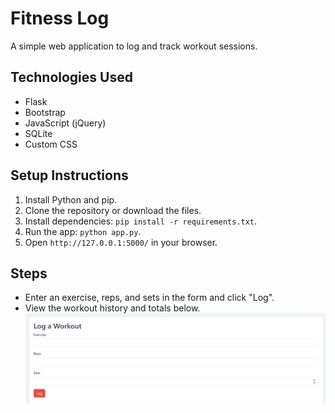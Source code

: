 # Fitness Log

A simple web application to log and track workout sessions.

## Technologies Used
- Flask
- Bootstrap
- JavaScript (jQuery)
- SQLite
- Custom CSS

## Setup Instructions
1. Install Python and pip.
2. Clone the repository or download the files.
3. Install dependencies: `pip install -r requirements.txt`.
4. Run the app: `python app.py`.
5. Open `http://127.0.0.1:5000/` in your browser.

## Steps
- Enter an exercise, reps, and sets in the form and click "Log".
- View the workout history and totals below.
![Alt text](Screenshots/Img1.png)


